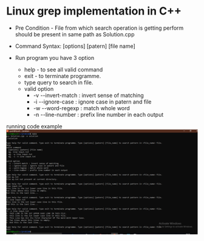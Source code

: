 # Linux grep implementation in C++

- Pre Condition - File from which search operation is getting perform should be present in same path as Solution.cpp

- Command Syntax:
   [options] [patern] [file name]
   
- Run program
   you have 3 option
   - help - to see all valid command
   - exit - to terminate programme.
   - type query to search in file.
   - valid option
	  - -v --invert-match : invert sense of matching
	  - -i --ignore-case : ignore case in patern and file
	  - -w --word-regexp : match whole word
	  - -n --line-number : prefix line number in each output
	  
	  
running code example	  
![](assets/RunningProgrameScreenshot.PNG)	 
	 
	 
